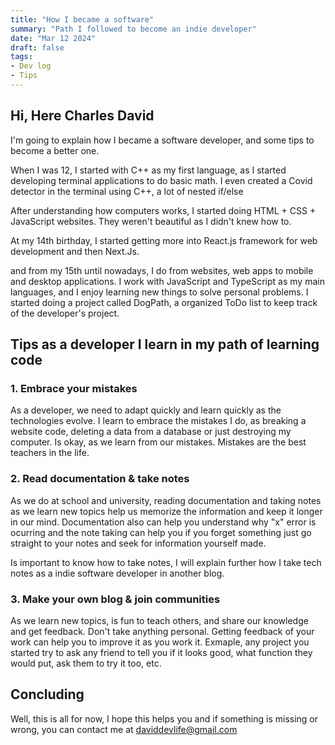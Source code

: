```yaml
---
title: "How I became a software"
summary: "Path I followed to become an indie developer"
date: "Mar 12 2024"
draft: false
tags:
- Dev log
- Tips
---
```


<!-- ... text below ... -->
## Hi, Here Charles David

I'm going to explain how I became a software developer, and some tips to become a better one.

When I was 12, I started with C++ as my first language, as I started developing terminal applications to do basic math. I even created a Covid detector in the terminal using C++, a lot of nested if/else

After understanding how computers works, I started doing HTML + CSS + JavaScript websites. They weren't beautiful as I didn't knew how to.

At my 14th birthday, I started getting more into React.js framework for web development and then Next.Js.

and from my 15th until nowadays, I do from websites, web apps to mobile and desktop applications. I work with JavaScript and TypeScript as my main languages, and I enjoy learning new things to solve personal problems.
I started doing a project called DogPath, a organized ToDo list to keep track of the developer's project.

## Tips as a developer I learn in my path of learning code

### 1. Embrace your mistakes

As a developer, we need to adapt quickly and learn quickly as the technologies evolve. I learn to embrace the mistakes I do, as breaking a website code, deleting a data from a database
or just destroying my computer. Is okay, as we learn from our mistakes. Mistakes are the best teachers in the life.

### 2. Read documentation & take notes

As we do at school and university, reading documentation and taking notes as we learn new topics help us memorize the information and keep it longer in our mind. Documentation also can help you understand why "x" error is ocurring
and the note taking can help you if you forget something just go straight to your  notes and seek for information yourself made.

Is important to know how to take notes, I will explain further how I take tech notes as a indie software developer in another blog.

### 3. Make your own blog & join communities

As we learn new topics, is fun to teach others, and share our knowledge and get feedback. Don't take anything personal. Getting feedback of your work can help you to improve it as
you work it. Exmaple, any project you started try to ask any friend to tell you if it looks good, what function they would put, ask them to try it too, etc.

## Concluding

Well, this is all for now, I hope this helps you and if something is missing or wrong, you can contact me at <daviddevlife@gmail.com>
